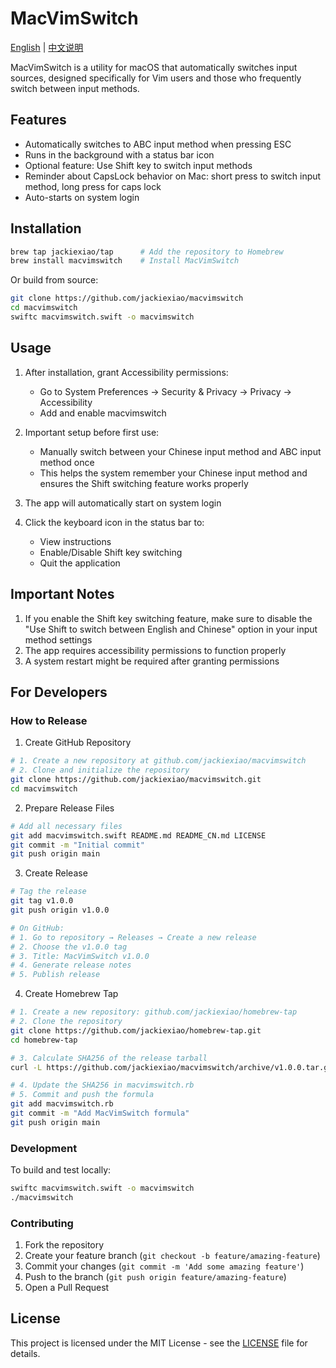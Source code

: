# MacVimSwitch

[English](README.md) | [中文说明](README_CN.md)

MacVimSwitch is a utility for macOS that automatically switches input sources, designed specifically for Vim users and those who frequently switch between input methods.

## Features

- Automatically switches to ABC input method when pressing ESC
- Runs in the background with a status bar icon
- Optional feature: Use Shift key to switch input methods
- Reminder about CapsLock behavior on Mac: short press to switch input method, long press for caps lock
- Auto-starts on system login

## Installation

```bash
brew tap jackiexiao/tap      # Add the repository to Homebrew
brew install macvimswitch    # Install MacVimSwitch
```

Or build from source:
```bash
git clone https://github.com/jackiexiao/macvimswitch
cd macvimswitch
swiftc macvimswitch.swift -o macvimswitch
```

## Usage

1. After installation, grant Accessibility permissions:
   - Go to System Preferences → Security & Privacy → Privacy → Accessibility
   - Add and enable macvimswitch

2. Important setup before first use:
   - Manually switch between your Chinese input method and ABC input method once
   - This helps the system remember your Chinese input method and ensures the Shift switching feature works properly

3. The app will automatically start on system login
4. Click the keyboard icon in the status bar to:
   - View instructions
   - Enable/Disable Shift key switching
   - Quit the application

## Important Notes

1. If you enable the Shift key switching feature, make sure to disable the "Use Shift to switch between English and Chinese" option in your input method settings
2. The app requires accessibility permissions to function properly
3. A system restart might be required after granting permissions

## For Developers

### How to Release

1. Create GitHub Repository
```bash
# 1. Create a new repository at github.com/jackiexiao/macvimswitch
# 2. Clone and initialize the repository
git clone https://github.com/jackiexiao/macvimswitch.git
cd macvimswitch
```

2. Prepare Release Files
```bash
# Add all necessary files
git add macvimswitch.swift README.md README_CN.md LICENSE
git commit -m "Initial commit"
git push origin main
```

3. Create Release
```bash
# Tag the release
git tag v1.0.0
git push origin v1.0.0

# On GitHub:
# 1. Go to repository → Releases → Create a new release
# 2. Choose the v1.0.0 tag
# 3. Title: MacVimSwitch v1.0.0
# 4. Generate release notes
# 5. Publish release
```

4. Create Homebrew Tap
```bash
# 1. Create a new repository: github.com/jackiexiao/homebrew-tap
# 2. Clone the repository
git clone https://github.com/jackiexiao/homebrew-tap.git
cd homebrew-tap

# 3. Calculate SHA256 of the release tarball
curl -L https://github.com/jackiexiao/macvimswitch/archive/v1.0.0.tar.gz | shasum -a 256

# 4. Update the SHA256 in macvimswitch.rb
# 5. Commit and push the formula
git add macvimswitch.rb
git commit -m "Add MacVimSwitch formula"
git push origin main
```

### Development

To build and test locally:
```bash
swiftc macvimswitch.swift -o macvimswitch
./macvimswitch
```

### Contributing

1. Fork the repository
2. Create your feature branch (`git checkout -b feature/amazing-feature`)
3. Commit your changes (`git commit -m 'Add some amazing feature'`)
4. Push to the branch (`git push origin feature/amazing-feature`)
5. Open a Pull Request

## License

This project is licensed under the MIT License - see the [LICENSE](LICENSE) file for details.
